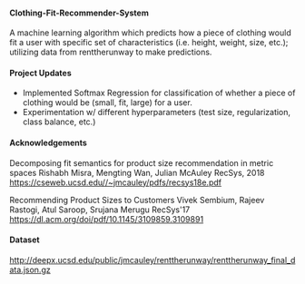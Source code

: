 #### Clothing-Fit-Recommender-System ####
A machine learning algorithm which predicts how a piece of clothing would fit a user with specific set of characteristics (i.e. height, weight, size, etc.); utilizing data from renttherunway to make predictions.

#### Project Updates ####
- Implemented Softmax Regression for classification of whether a piece of clothing would be (small, fit, large) for a user.
- Experimentation w/ different hyperparameters (test size, regularization, class balance, etc.)

#### Acknowledgements ####
Decomposing fit semantics for product size recommendation in metric spaces
Rishabh Misra, Mengting Wan, Julian McAuley
RecSys, 2018
https://cseweb.ucsd.edu//~jmcauley/pdfs/recsys18e.pdf

Recommending Product Sizes to Customers
Vivek Sembium, Rajeev Rastogi, Atul Saroop, Srujana Merugu
RecSys'17
https://dl.acm.org/doi/pdf/10.1145/3109859.3109891

#### Dataset ####
http://deepx.ucsd.edu/public/jmcauley/renttherunway/renttherunway_final_data.json.gz
